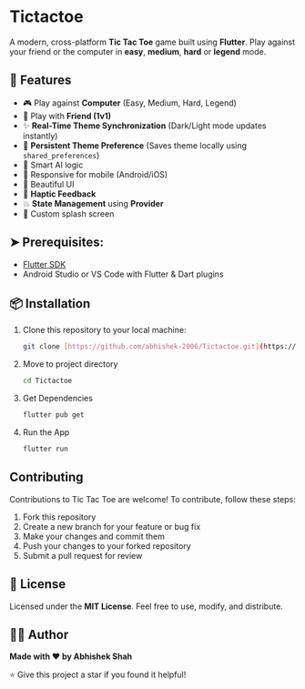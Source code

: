 # Tictactoe

A modern, cross-platform **Tic Tac Toe** game built using **Flutter**. Play against your friend or the computer in **easy**, **medium**, **hard** or **legend** mode.

## 🚀 Features

- 🎮 Play against **Computer** (Easy, Medium, Hard, Legend)
- 👬 Play with **Friend (1v1)**
- ✨ **Real-Time Theme Synchronization** (Dark/Light mode updates instantly)
- 💾 **Persistent Theme Preference** (Saves theme locally using `shared_preferences`)
- 🧠 Smart AI logic
- 📱 Responsive for mobile (Android/iOS)
- 🎨 Beautiful UI
- 📳 **Haptic Feedback**
- 💥 **State Management** using **Provider**
- 🌈 Custom splash screen

## ➤ Prerequisites:
- [Flutter SDK](https://flutter.dev/docs/get-started/install)
- Android Studio or VS Code with Flutter & Dart plugins

## 📦 Installation

1. Clone this repository to your local machine:
   ```bash
   git clone [https://github.com/abhishek-2006/Tictactoe.git](https://github.com/abhishek-2006/Tictactoe.git)
   ```

2. Move to project directory
   ```bash
   cd Tictactoe
   ```

3. Get Dependencies
   ```bash
   flutter pub get
   ```

4. Run the App
   ```bash
   flutter run
   ```

## Contributing
Contributions to Tic Tac Toe are welcome! To contribute, follow these steps:

1. Fork this repository
2. Create a new branch for your feature or bug fix
3. Make your changes and commit them
4. Push your changes to your forked repository
5. Submit a pull request for review

## 📄 License
Licensed under the **MIT License**. Feel free to use, modify, and distribute.

## 👨‍💻 Author

**Made with ❤️ by Abhishek Shah**

⭐ Give this project a star if you found it helpful!
